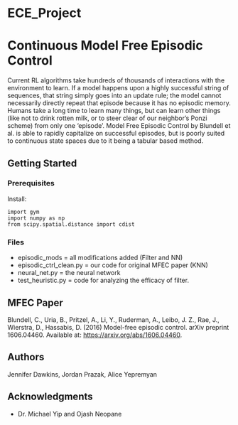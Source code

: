 # ECE_Project
# Continuous Model Free Episodic Control
Current RL algorithms take hundreds of thousands of interactions with the environment to learn. If a model happens upon a highly successful string of sequences, that string simply goes into an update rule; the model cannot necessarily directly repeat that episode because it has no episodic memory. Humans take a long time to learn many things, but can learn other things (like not to drink rotten milk, or to steer clear of our neighbor’s Ponzi scheme) from only one ‘episode’. Model Free Episodic Control by Blundell et al. is able to rapidly capitalize on successful episodes, but is poorly suited to continuous state spaces due to it being a tabular based method.

## Getting Started

### Prerequisites

Install: 

```
import gym
import numpy as np
from scipy.spatial.distance import cdist
```

### Files
* episodic_mods = all modifications added (Filter and NN)
* episodic_ctrl_clean.py = our code for original MFEC paper (KNN)
* neural_net.py = the neural network
* test_heuristic.py = code for analyzing the efficacy of filter.

## MFEC Paper
 Blundell, C., Uria, B., Pritzel, A., Li, Y., Ruderman, A., Leibo, J. Z., Rae, J., Wierstra, D., Hassabis, D. (2016) Model-free episodic control. arXiv preprint 1606.04460. Available at: https://arxiv.org/abs/1606.04460.


## Authors
Jennifer Dawkins, Jordan Prazak, Alice Yepremyan

## Acknowledgments

* Dr. Michael Yip and Ojash Neopane
